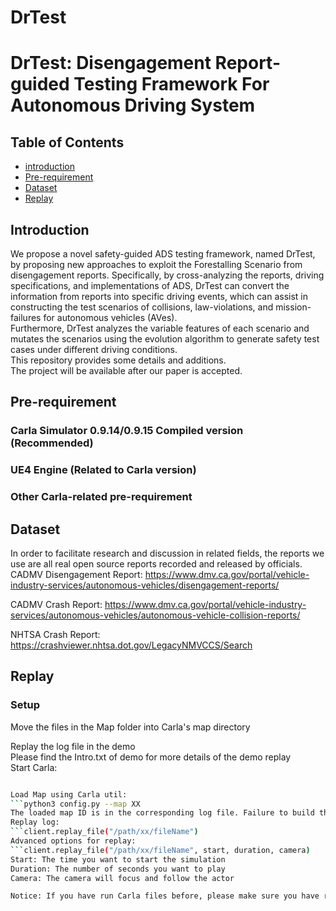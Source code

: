 # DrTest

# DrTest: Disengagement Report-guided Testing Framework For Autonomous Driving System


## Table of Contents

- [introduction](#introduction)
- [Pre-requirement](#pre-requirement)
- [Dataset](#Dataset)
- [Replay](#Replay)

  
## Introduction
We propose a novel safety-guided ADS testing framework, named DrTest, by proposing new approaches to exploit the Forestalling Scenario from disengagement reports. Specifically, by cross-analyzing the reports, driving specifications, and implementations of ADS, DrTest can convert the information from reports into specific driving events, which can assist in constructing the test scenarios of collisions, law-violations, and mission-failures for autonomous vehicles (AVes).   
Furthermore, DrTest analyzes the variable features of each scenario and mutates the scenarios using the evolution algorithm to generate safety test cases under different driving conditions.  
This repository provides some details and additions.  
The project will be available after our paper is accepted.



## Pre-requirement

### Carla Simulator 0.9.14/0.9.15 Compiled version (Recommended)
### UE4 Engine (Related to Carla version)
### Other Carla-related pre-requirement



## Dataset
In order to facilitate research and discussion in related fields, the reports we use are all real open source reports recorded and released by officials.  
CADMV Disengagement Report: https://www.dmv.ca.gov/portal/vehicle-industry-services/autonomous-vehicles/disengagement-reports/
  
CADMV Crash Report: https://www.dmv.ca.gov/portal/vehicle-industry-services/autonomous-vehicles/autonomous-vehicle-collision-reports/
  
NHTSA Crash Report: https://crashviewer.nhtsa.dot.gov/LegacyNMVCCS/Search
  

## Replay
### Setup
Move the files in the Map folder into Carla's map directory
   
Replay the log file in the demo   
Please find the Intro.txt of demo for more details of the demo replay     
Start Carla:            
```./CarlaUE4.sh

Load Map using Carla util:
```python3 config.py --map XX
The loaded map ID is in the corresponding log file. Failure to build the map in advance may cause the replay time to be out of sync or the viewing angle to be abnormal.     
Replay log:      
```client.replay_file("/path/xx/fileName")
Advanced options for replay:    
```client.replay_file("/path/xx/fileName", start, duration, camera)
Start: The time you want to start the simulation    
Duration: The number of seconds you want to play    
Camera: The camera will focus and follow the actor     

Notice: If you have run Carla files before, please make sure you have refreshed the environment. The replay lag is caused by Carla recording/replaying.   


